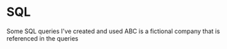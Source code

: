# SQL
Some SQL queries I've created and used
ABC is a fictional company that is referenced in the queries
